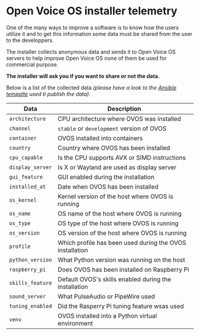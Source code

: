 # Open Voice OS installer telemetry

One of the many ways to improve a software is to know how the users utilize it and to get this information some data must be shared from the user to the developpers.

The installer collects anonymous data and sends it to Open Voice OS servers to help improve Open Voice OS none of them be used for commercial purpose.

**The installer will ask you if you want to share or not the data.**

Below is a list of the collected data *(please have a look to the [Ansible tempalte](https://github.com/OpenVoiceOS/ovos-installer/blob/main/ansible/roles/ovos_installer/templates/telemetry.json.j2) used ti publish the data)*.

| Data             | Description |
| ---------------- | ----------- |
| `architecture`   |  CPU architecture where OVOS was installed |
| `channel`        |  `stable` or `development` version of OVOS |
| `container`      |  OVOS installed into containers |
| `country`        |  Country where OVOS has been installed |
| `cpu_capable`    |  Is the CPU supports AVX or SIMD instructions |
| `display_server` |  Is X or Wayland are used as display server |
| `gui_feature`    |  GUI enabled during the installation |
| `installed_at`   |  Date when OVOS has been installed |
| `os_kernel`      |  Kernel version of the host where OVOS is running |
| `os_name`        |  OS name of the host where OVOS is running |
| `os_type`        |  OS type of the host where OVOS is running |
| `os_version`     |  OS version of the host where OVOS is running |
| `profile`        |  Which profile has been used during the OVOS installation |
| `python_version` |  What Python version was running on the host |
| `raspberry_pi`   |  Does OVOS has been installed on Raspberry Pi |
| `skills_feature` |  Default OVOS's skills enabled during the installation |
| `sound_server`   |  What PulseAudio or PipeWire used |
| `tuning_enabled` |  Did the Rasperry Pi tuning feature wsas used |
| `venv`           |  OVOS installed into a Python virtual environment |
